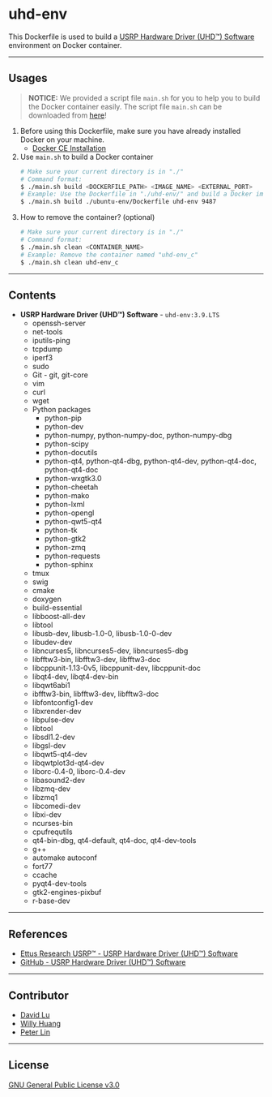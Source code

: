# uhd-env

This Dockerfile is used to build a [USRP Hardware Driver (UHD™) Software](https://github.com/EttusResearch/uhd/tree/UHD-3.9.LTS) environment on Docker container.

---
## Usages

> **NOTICE:** We provided a script file `main.sh` for you to help you to build the Docker container easily. The script file `main.sh` can be downloaded from [here](https://github.com/yungshenglu/Dockerfiles)!

1. Before using this Dockerfile, make sure you have already installed Docker on your machine.
    * [Docker CE Installation](https://docs.docker.com/install)
2. Use `main.sh` to build a Docker container
    ```bash
    # Make sure your current directory is in "./"
    # Command format:
    $ ./main.sh build <DOCKERFILE_PATH> <IMAGE_NAME> <EXTERNAL_PORT>
    # Example: Use the Dockerfile in "./uhd-env/" and build a Docker image named "uhd-env" which externel port is 9487
    $ ./main.sh build ./ubuntu-env/Dockerfile uhd-env 9487
    ```
3. How to remove the container? (optional)
    ```bash
    # Make sure your current directory is in "./"
    # Command format:
    $ ./main.sh clean <CONTAINER_NAME>
    # Example: Remove the container named "uhd-env_c"
    $ ./main.sh clean uhd-env_c
    ```

---
## Contents

* **USRP Hardware Driver (UHD™) Software** - `uhd-env:3.9.LTS`
    * openssh-server
    * net-tools
    * iputils-ping
    * tcpdump
    * iperf3
    * sudo
    * Git - git, git-core
    * vim
    * curl
    * wget
    * Python packages
        * python-pip
        * python-dev
        * python-numpy, python-numpy-doc, python-numpy-dbg
        * python-scipy
        * python-docutils
        * python-qt4, python-qt4-dbg, python-qt4-dev, python-qt4-doc, python-qt4-doc
        * python-wxgtk3.0
        * python-cheetah
        * python-mako
        * python-lxml
        * python-opengl
        * python-qwt5-qt4
        * python-tk
        * python-gtk2
        * python-zmq
        * python-requests
        * python-sphinx
    * tmux
    * swig
    * cmake
    * doxygen
    * build-essential
    * libboost-all-dev
    * libtool
    * libusb-dev, libusb-1.0-0, libusb-1.0-0-dev
    * libudev-dev
    * libncurses5, libncurses5-dev, libncurses5-dbg
    * libfftw3-bin, libfftw3-dev, libfftw3-doc
    * libcppunit-1.13-0v5, libcppunit-dev, libcppunit-doc
    * libqt4-dev, libqt4-dev-bin
    * libqwt6abi1
    * ibfftw3-bin, libfftw3-dev, libfftw3-doc
    * libfontconfig1-dev
    * libxrender-dev
    * libpulse-dev
    * libtool
    * libsdl1.2-dev
    * libgsl-dev
    * libqwt5-qt4-dev
    * libqwtplot3d-qt4-dev
    * liborc-0.4-0, liborc-0.4-dev
    * libasound2-dev
    * libzmq-dev
    * libzmq1
    * libcomedi-dev
    * libxi-dev
    * ncurses-bin
    * cpufrequtils
    * qt4-bin-dbg, qt4-default, qt4-doc, qt4-dev-tools
    * g++
    * automake autoconf
    * fort77
    * ccache
    * pyqt4-dev-tools
    * gtk2-engines-pixbuf
    * r-base-dev

---
## References

* [Ettus Research USRP™ - USRP Hardware Driver (UHD™) Software](https://kb.ettus.com/UHD)
* [GitHub - USRP Hardware Driver (UHD™) Software](https://github.com/EttusResearch/uhd/tree/UHD-3.9.LTS)

---
## Contributor

* [David Lu](https://github.com/yungshenglu)
* [Willy Huang](https://github.com/ChenFaHaung)
* [Peter Lin](https://github.com/ms0248717)

---
## License

[GNU General Public License v3.0](../LICENSE)